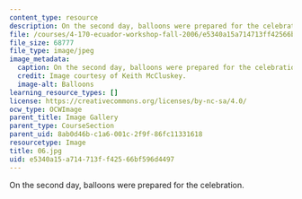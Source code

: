 ```yaml
---
content_type: resource
description: On the second day, balloons were prepared for the celebration.
file: /courses/4-170-ecuador-workshop-fall-2006/e5340a15a714713ff42566bf596d4497_06.jpg
file_size: 68777
file_type: image/jpeg
image_metadata:
  caption: On the second day, balloons were prepared for the celebration.
  credit: Image courtesy of Keith McCluskey.
  image-alt: Balloons
learning_resource_types: []
license: https://creativecommons.org/licenses/by-nc-sa/4.0/
ocw_type: OCWImage
parent_title: Image Gallery
parent_type: CourseSection
parent_uid: 8ab0d46b-c1a6-001c-2f9f-86fc11331618
resourcetype: Image
title: 06.jpg
uid: e5340a15-a714-713f-f425-66bf596d4497
---
```

On the second day, balloons were prepared for the celebration.